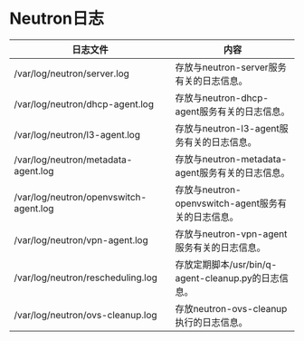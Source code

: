# Neutron日志

|日志文件|内容|
|----|--------|
|/var/log/neutron/server.log|存放与neutron-server服务有关的日志信息。|
|/var/log/neutron/dhcp-agent.log|存放与neutron-dhcp-agent服务有关的日志信息。|
|/var/log/neutron/l3-agent.log|存放与neutron-l3-agent服务有关的日志信息。|
|/var/log/neutron/metadata-agent.log|存放与neutron-metadata-agent服务有关的日志信息。|
|/var/log/neutron/openvswitch-agent.log|存放与neutron-openvswitch-agent服务有关的日志信息。|
|/var/log/neutron/vpn-agent.log|存放与neutron-vpn-agent服务有关的日志信息。|
|/var/log/neutron/rescheduling.log|存放定期脚本/usr/bin/q-agent-cleanup.py的日志信息。|
|/var/log/neutron/ovs-cleanup.log|存放neutron-ovs-cleanup执行的日志信息。|
